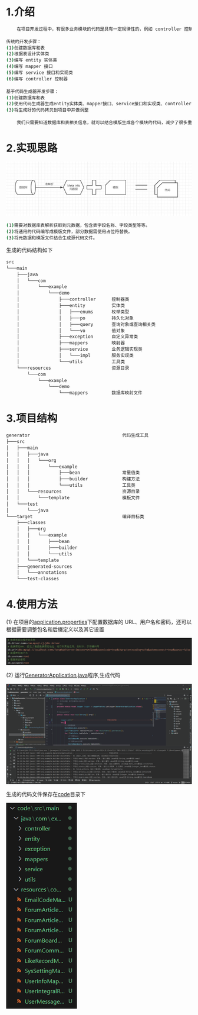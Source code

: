 <!--
 * @Description:
 * @FilePath: \README.md
 * @Author: Aloof rongquanhuang01@gmail.com
 * @Date: 2023-11-01 10:24:05
 * @LastEditors: WhimsyQuester rongquanhuang01@gmail.com
 * @LastEditTime: 2023-11-15 15:28:48
 * Copyright (c) 2023 by Aloof , All Rights Reserved.
-->

# 1.介绍

```bash
    在项目开发过程中，有很多业务模块的代码是具有一定规律性的，例如 controller 控制器、service 接口、service 实现类、mapper 接口、model 实体类等等，这部分代码可以使用代码生成器生成，我们就可以将更多的时间放在业务逻辑上。

传统的开发步骤：
(1)创建数据库和表
(2)根据表设计实体类
(3)编写 entity 实体类
(4)编写 mapper 接口
(5)编写 service 接口和实现类
(6)编写 controller 控制器

基于代码生成器开发步骤：
(1)创建数据库和表
(2)使用代码生成器生成entity实体类、mapper接口、service接口和实现类、controller 控制器、前端页面
(3)将生成好的代码拷贝到项目中并做调整

    我们只需要知道数据库和表相关信息，就可以结合模版生成各个模块的代码，减少了很多重复工作，也减少出错概率，提高开发效率。
```

# 2.实现思路

![](assets/实现思路.jpg)

```bash
(1)需要对数据库表解析获取到元数据，包含表字段名称、字段类型等等。
(2)将通用的代码编写成模版文件，部分数据需使用占位符替换。
(3)将元数据和模版文件结合生成源代码文件。
```

生成的代码结构如下

```bash
src
└───main
    ├───java
    │   └───com
    │       └───example
    │           └───demo
    │               ├───controller      控制器类
    │               ├───entity          实体类
    │               │   ├───enums       枚举类型
    │               │   ├───po          持久化对象
    │               │   ├───query       查询对象或查询相关类
    │               │   └───vo          值对象
    │               ├───exception       自定义异常类
    │               ├───mappers         映射器
    │               ├───service         业务逻辑实现类
    │               │   └───impl        服务实现类
    │               └───utils           工具类
    └───resources                       资源目录
        └───com
            └───example
                └───demo
                    └───mappers         数据库映射文件
```

# 3.项目结构

```bash
generator                                   代码生成工具
├───src
│   ├───main
│   │   ├───java
│   │   │   └───org
│   │   │       └───example
│   │   │           ├───bean                常量值类
│   │   │           ├───builder             构建方法
│   │   │           └───utils               工具类
│   │   └───resources                       资源目录
│   │       └───template                    模板文件
│   └───test
│       └───java
└───target                                  编译目标类
    ├───classes
    │   ├───org
    │   │   └───example
    │   │       ├───bean
    │   │       ├───builder
    │   │       └───utils
    │   └───template
    ├───generated-sources
    │   └───annotations
    └───test-classes

```

# 4.使用方法

(1) 在项目的[application.properties](generator\src\main\resources\application.properties)下配置数据库的 URL、用户名和密码，还可以根据需要调整包名和后缀定义以及其它设置

![](./assets/数据库配置信息.png)

(2) 运行[GeneratorApplication.java](generator\src\main\java\org\example\utils)程序,生成代码

![](./assets/运行程序.png)

生成的代码文件保存在[code](./code/)目录下

![](assets/生成代码.png)
